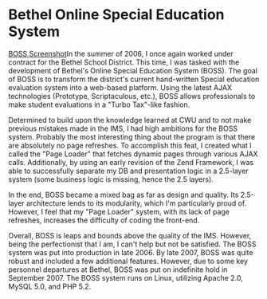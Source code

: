 # Bethel Online Special Education System
[BOSS Screenshot](/img/projects/boss.jpg)In the summer of 2006, I once again worked under contract for the Bethel School District.  This time, I was tasked with the development of Bethel's Online Special Education System (BOSS).  The goal of BOSS is to transform the district's current hand-written Special education evaluation system into a web-based platform.  Using the latest AJAX technologies (Prototype, Scriptaculous, etc.), BOSS allows professionals to make student evaluations in a "Turbo Tax"-like fashion.

Determined to build upon the knowledge learned at CWU and to not make previous mistakes made in the IMS, I had high ambitions for the BOSS system.  Probably the most interesting thing about the program is that there are absolutely no page refreshes.  To accomplish this feat, I created what I called the "Page Loader" that fetches dynamic pages through various AJAX calls.  Additionally, by using an early revision of the Zend Framework, I was able to successfully separate my DB and presentation logic in a 2.5-layer system (some business logic is missing, hence the 2.5 layers).

In the end, BOSS became a mixed bag as far as design and quality.  Its 2.5-layer architecture lends to its modularity, which I'm particularly proud of.  However, I feel that my "Page Loader" system, with its lack of page refreshes, increases the difficulty of coding the front-end.

Overall, BOSS is leaps and bounds above the quality of the IMS.  However, being the perfectionist that I am, I can't help but not be satisfied.  The BOSS system was put into production in late 2006. By late 2007, BOSS was quite robust and included a few additional features.  However, due to some key personnel departures at Bethel, BOSS was put on indefinite hold in September 2007.  The BOSS system runs on Linux, utilizing Apache 2.0, MySQL 5.0, and PHP 5.2.